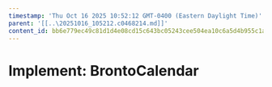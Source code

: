 ```yaml
---
timestamp: 'Thu Oct 16 2025 10:52:12 GMT-0400 (Eastern Daylight Time)'
parent: '[[..\20251016_105212.c0468214.md]]'
content_id: bb6e779ec49c81d1d4e08cd15c643bc05243cee504ea10c6a5d4b955c1aac3a2
---
```


# Implement: BrontoCalendar
